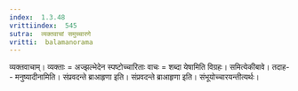 ```yaml
---
index:  1.3.48
vrittiindex:  545
sutra:  व्यक्तवाचां समुच्चारणे
vritti:  balamanorama 
---
```


व्यक्तवाचाम्। व्यक्ताः = अज्झल्भेदेन स्पष्टोच्चारिताः वाचः = शब्दा येषामिति विग्रहः। समित्येकीबावे। तदाह-- मनुष्यादीनामिति। संप्रवदन्ते ब्राआहृणा इति। संप्रवदन्ते ब्राआहृणा इति। संभूयोच्चारयन्तीत्यर्थः। 

